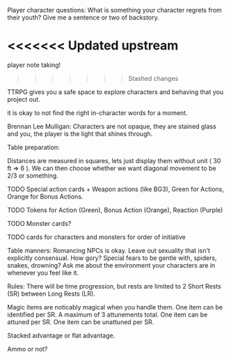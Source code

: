 
Player character questions:
  What is something your character regrets from their youth?
  Give me a sentence or two of backstory.

<<<<<<< Updated upstream
=======
player note taking! 
>>>>>>> Stashed changes

TTRPG gives you a safe space to explore characters 
and behaving that you project out.

it is okay to not find the right in-character words for a moment.

Brennan Lee Mulligan: Characters are not opaque, they are stained glass and you, 
the player is the light that shines through.


Table preparation:

  Distances are measured in squares, lets just display them without unit ( 30 ft => 6 ).
  We can then choose whether we want diagonal movement to be 2/3 or something.


  TODO Special action cards + Weapon actions (like BG3), 
    Green for Actions, Orange for Bonus Actions.
    
  TODO Tokens for Action (Green), Bonus Action (Orange), Reaction (Purple)

  TODO Monster cards? 

  TODO cards for characters and monsters for order of initiative


Table manners:
  Romancing NPCs is okay.
  Leave out sexuality that isn't explicitly consensual.
  How gory?
  Special fears to be gentle with, spiders, snakes, drowning?
  Ask me about the environment your characters are in whenever you feel like it.



Rules:
  There will be time progression, but rests are limited to 2 Short Rests (SR) between Long Rests (LR).

  Magic items are noticably magical when you handle them.
  One item can be identified per SR.
  A maximum of 3 attunements total.
  One item can be attuned per SR.
  One item can be unattuned per SR.


  Stacked advantage or flat advantage.

  Ammo or not?